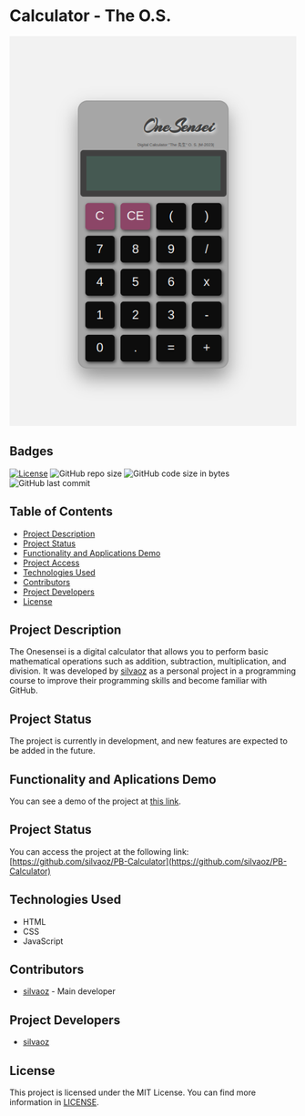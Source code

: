 # Calculator - The O.S. 

![Calculator image](https://github.com/SilvaOz/PB-Calculator/blob/main/images/calculator.jpg)

## Badges

[![License](https://img.shields.io/github/license/silvaoz/PB-Calculator)](https://github.com/silvaoz/PB-Calculator/blob/main/LICENSE)
![GitHub repo size](https://img.shields.io/github/repo-size/silvaoz/PB-Calculator)
![GitHub code size in bytes](https://img.shields.io/github/languages/code-size/silvaoz/PB-Calculator)
![GitHub last commit](https://img.shields.io/github/last-commit/silvaoz/PB-Calculator)

## Table of Contents

- [Project Description](#Project-Description)
- [Project Status](#Project-Status)
- [Functionality and Applications Demo](#Functionality-and-Applications-Demo)
- [Project Access](#Project-Access)
- [Technologies Used](#Technologies-used)
- [Contributors](#Contributors)
- [Project Developers](#Project-Developers)
- [License](#License)

## Project Description

The Onesensei is a digital calculator that allows you to perform basic mathematical operations such as addition, subtraction, multiplication, and division. It was developed by [silvaoz](https://github.com/silvaoz) as a personal project in a programming course to improve their programming skills and become familiar with GitHub.

## Project Status

The project is currently in development, and new features are expected to be added in the future.

## Functionality and Aplications Demo

You can see a demo of the project at [this link](https://silvaoz.github.io/PB-Calculator/).

## Project Status

You can access the project at the following link: [https://github.com/silvaoz/PB-Calculator](https://github.com/silvaoz/PB-Calculator)

## Technologies Used

- HTML
- CSS
- JavaScript

## Contributors

- [silvaoz](https://github.com/silvaoz) - Main developer

## Project Developers

- [silvaoz](https://github.com/silvaoz)

## License

This project is licensed under the MIT License. You can find more information in [LICENSE](https://github.com/silvaoz/PB-Calculator/blob/main/LICENSE).
